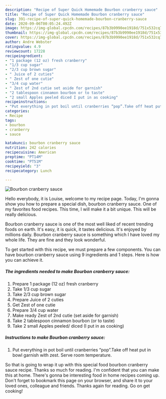 ```yaml
---
description: "Recipe of Super Quick Homemade Bourbon cranberry sauce"
title: "Recipe of Super Quick Homemade Bourbon cranberry sauce"
slug: 391-recipe-of-super-quick-homemade-bourbon-cranberry-sauce
date: 2020-09-06T00:05:24.492Z
image: https://img-global.cpcdn.com/recipes/87b3b9990ee1918d/751x532cq70/bourbon-cranberry-sauce-recipe-main-photo.jpg
thumbnail: https://img-global.cpcdn.com/recipes/87b3b9990ee1918d/751x532cq70/bourbon-cranberry-sauce-recipe-main-photo.jpg
cover: https://img-global.cpcdn.com/recipes/87b3b9990ee1918d/751x532cq70/bourbon-cranberry-sauce-recipe-main-photo.jpg
author: Andre Webster
ratingvalue: 4.9
reviewcount: 17228
recipeingredient:
- "1 package (12 oz) fresh cranberry"
- "1/3 cup sugar"
- "2/3 cup brown sugar"
- " Juice of 2 cuties"
- " Zest of one cutie"
- "3/4 cup water"
- " Zest of 2nd cutie set aside for garnish"
- "2 tablespoon cinnamon bourbon or to taste"
- "2 small Apples peeled diced I put in as cooking"
recipeinstructions:
- "Put everything in pot boil until cranberries “pop”.Take off heat put in bowl garnish with zest. Serve room temperature."
categories:
- Recipe
tags:
- bourbon
- cranberry
- sauce

katakunci: bourbon cranberry sauce 
nutrition: 242 calories
recipecuisine: American
preptime: "PT14M"
cooktime: "PT51M"
recipeyield: "3"
recipecategory: Lunch

---
```



![Bourbon cranberry sauce](https://img-global.cpcdn.com/recipes/87b3b9990ee1918d/751x532cq70/bourbon-cranberry-sauce-recipe-main-photo.jpg)

Hello everybody, it is Louise, welcome to my recipe page. Today, I'm gonna show you how to prepare a special dish, bourbon cranberry sauce. One of my favorites food recipes. This time, I will make it a bit unique. This will be really delicious.



Bourbon cranberry sauce is one of the most well liked of recent trending foods on earth. It's easy, it is quick, it tastes delicious. It's enjoyed by millions daily. Bourbon cranberry sauce is something which I have loved my whole life. They are fine and they look wonderful.


To get started with this recipe, we must prepare a few components. You can have bourbon cranberry sauce using 9 ingredients and 1 steps. Here is how you can achieve it.

<!--inarticleads1-->

##### The ingredients needed to make Bourbon cranberry sauce:

1. Prepare 1 package (12 oz) fresh cranberry
1. Take 1/3 cup sugar
1. Take 2/3 cup brown sugar
1. Prepare  Juice of 2 cuties
1. Get  Zest of one cutie
1. Prepare 3/4 cup water
1. Make ready  Zest of 2nd cutie (set aside for garnish)
1. Take 2 tablespoon cinnamon bourbon (or to taste)
1. Take 2 small Apples peeled/ diced (I put in as cooking)




<!--inarticleads2-->

##### Instructions to make Bourbon cranberry sauce:

1. Put everything in pot boil until cranberries “pop”.Take off heat put in bowl garnish with zest. Serve room temperature.




So that is going to wrap it up with this special food bourbon cranberry sauce recipe. Thanks so much for reading. I'm confident that you can make this at home. There's gonna be interesting food in home recipes coming up. Don't forget to bookmark this page on your browser, and share it to your loved ones, colleague and friends. Thanks again for reading. Go on get cooking!
